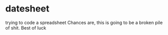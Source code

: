 # datesheet
trying to code a spreadsheet
Chances are, this is going to be a broken pile of shit. Best of luck
